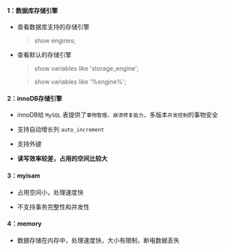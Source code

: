 #### 1：数据库存储引擎

- 查看数据库支持的存储引擎

    > show engines;

- 查看默认的存储引擎

    > show variables like 'storage_engine';

    > show variables like '%engine%';


#### 2：innoDB存储引擎

- innoDB给  `MySQL` 表提供了`事物管理`、`崩溃修复能力`、多版本`并发控制`的事物安全

- 支持自动增长列 `auto_increment`

- 支持外键

- **读写效率较差，占用的空间比较大**

#### 3：myisam

- 占用空间小，处理速度快

- 不支持事务完整性和并发性

#### 4：memory

- 数据存储在内存中，处理速度快，大小有限制，断电数据丢失
